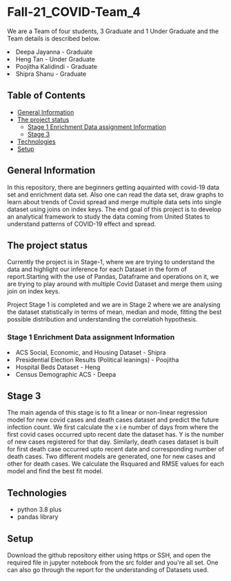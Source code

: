 # Fall-21_COVID-Team_4

We are a Team of four students, 3 Graduate and 1 Under Graduate and the Team details is described below.

<li>Deepa Jayanna - Graduate</li>
<li>Heng Tan - Under Graduate</li>
<li>Poojitha Kalidindi - Graduate</li>
<li>Shipra Shanu - Graduate</li>

## Table of Contents
* [General Information](#General-Information)
* [The project status](#The-project-status)
  + [Stage 1 Enrichment Data assignment Information](#Stage-1-Enrichment-Data-assignment-Information)
  + [Stage 3](#Stage-3)
* [Technologies](#Technologies)
* [Setup](#Setup)

## General Information
In this repository, there are beginners getting aquainted with covid-19 data set and enrichment data set. Also one can read the data set, draw graphs to learn about trends of Covid spread and
merge multiple data sets into single dataset using joins on index keys. The end goal of this project is to develop an analytical framework to study the data coming from United States to understand patterns of COVID-19 effect and spread.
 
## The project status 
Currently the project is in Stage-1, where we are trying to understand the data and highlight our inference for each Dataset in the form of report.Starting with the use of Pandas, Dataframe and operations on it, we are trying to play around with multiple Covid Dataset and merge them using join on index keys.

Project Stage 1 is completed and we are in Stage 2 where we are analysing the dataset statistically in terms of mean, median and mode, fitting the best possible distribution and understanding the correlatioh hypothesis.

### Stage 1 Enrichment Data assignment Information

<li>ACS Social, Economic, and Housing Dataset - Shipra</li>
<li>Presidential Election Results (Political leanings) - Poojitha</li>
<li>Hospital Beds Dataset - Heng</li>
<li>Census Demographic ACS - Deepa</li>


## Stage 3 
The main agenda of this stage is to fit a linear or non-linear regression model for new covid cases and death cases dataset and predict the future infection count. We first calculate the x i.e number of days from where the first covid cases occurred upto recent date the dataset has. Y is the number of new cases registered for that day. Similarly, death cases dataset is built for first death case occurred upto recent date and corresponding number of death cases. Two different models are generated, one for new cases and other for death cases. We calculate the Rsquared and RMSE values for each model and find the best fit model.


## Technologies
* python 3.8 plus
* pandas library

## Setup
Download the github repository either using https or SSH, and open the required file in jupyter notebook from the src folder and you're all set. One can also go through the report for the understanding of Datasets used.

